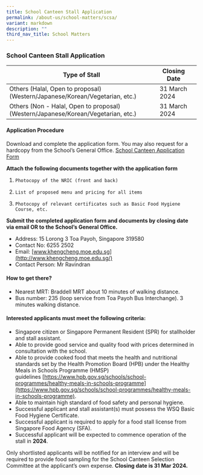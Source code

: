 ```yaml
---
title: School Canteen Stall Application
permalink: /about-us/school-matters/scsa/
variant: markdown
description: ""
third_nav_title: School Matters
---
```

### School Canteen Stall Application

|Type of Stall | Closing Date |  |
| -------- | -------- | -------- |
|Others (Halal, Open to proposal) (Western/Japanese/Korean/Vegetarian, etc.)| 31 March 2024|  |
|Others (Non - Halal, Open to proposal) (Western/Japanese/Korean/Vegetarian, etc.)|31 March 2024||

#### Application Procedure

Download and complete the application form. You may also request for a hardcopy from the School’s General Office. [School Canteen Application Form](/files/school_application_for_canteen_stall.pdf)

**Attach the following documents together with the application form**
1.     Photocopy of the NRIC (front and back)
2.     List of proposed menu and pricing for all items
3.     Photocopy of relevant certificates such as Basic Food Hygiene Course, etc.

**Submit the completed application form and documents by closing date via email OR to the School’s General Office.**

*   Address: 15 Lorong 3 Toa Payoh, Singapore 319580
*   Contact No: 6255 2502
*   Email: [www.khengcheng.moe.edu.sg](http://www.khengcheng.moe.edu.sg/)
*   Contact Person: Mr Ravindran

#### How to get there?

*   Nearest MRT: Braddell MRT about 10 minutes of walking distance.
*   Bus number: 235 (loop service from Toa Payoh Bus Interchange).  3 minutes walking distance.

#### Interested applicants must meet the following criteria:

*   Singapore citizen or Singapore Permanent Resident (SPR) for stallholder and stall assistant.
*   Able to provide good service and quality food with prices determined in consultation with the school.
*   Able to provide cooked food that meets the health and nutritional standards set by the Health Promotion Board (HPB) under the Healthy Meals in Schools Programme (HMSP) guidelines [https://www.hpb.gov.sg/schools/school-programmes/healthy-meals-in-schools-programme](https://www.hpb.gov.sg/schools/school-programmes/healthy-meals-in-schools-programme).
*   Able to maintain high standard of food safety and personal hygiene.
*   Successful applicant and stall assistant(s) must possess the WSQ Basic Food Hygiene Certificate.
*   Successful applicant is required to apply for a food stall license from Singapore Food Agency (SFA).
*   Successful applicant will be expected to commence operation of the stall in **2024**.

Only shortlisted applicants will be notified for an interview and will be required to provide food sampling for the School Canteen Selection Committee at the applicant’s own expense. **Closing date is 31 Mar 2024.**
